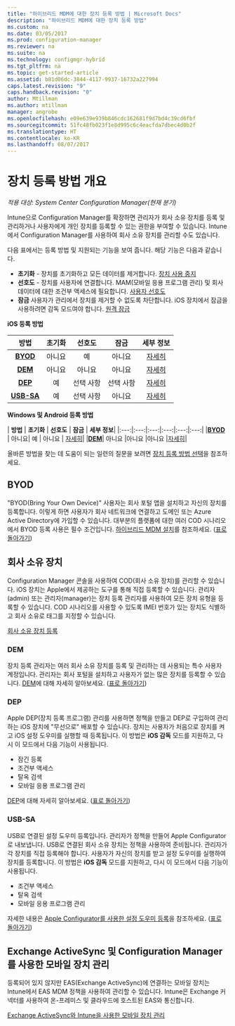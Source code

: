 ```yaml
---
title: "하이브리드 MDM에 대한 장치 등록 방법 | Microsoft Docs"
description: "하이브리드 MDM에 대한 장치 등록 방법"
ms.custom: na
ms.date: 03/05/2017
ms.prod: configuration-manager
ms.reviewer: na
ms.suite: na
ms.technology: configmgr-hybrid
ms.tgt_pltfrm: na
ms.topic: get-started-article
ms.assetid: b81d06dc-3844-4117-9937-16732a227994
caps.latest.revision: "9"
caps.handback.revision: "0"
author: Mtillman
ms.author: mtillman
manager: angrobe
ms.openlocfilehash: e09e639e939b846cdc162681f9d7bd4c39cd6fbf
ms.sourcegitcommit: 51fc48fb023f1e8d995c6c4eacfda7dbec4d0b2f
ms.translationtype: HT
ms.contentlocale: ko-KR
ms.lasthandoff: 08/07/2017
---
```

# <a name="overview-of-device-enrollment-methods"></a>장치 등록 방법 개요

*적용 대상: System Center Configuration Manager(현재 분기)*

Intune으로 Configuration Manager를 확장하면 관리자가 회사 소유 장치를 등록 및 관리하거나 사용자에게 개인 장치를 등록할 수 있는 권한을 부여할 수 있습니다. Intune에서 Configuration Manager를 사용하여 회사 소유 장치를 관리할 수도 있습니다.

다음 표에서는 등록 방법 및 지원되는 기능을 보여 줍니다. 해당 기능은 다음과 같습니다.
- **초기화** - 장치를 초기화하고 모든 데이터를 제거합니다. [장치 사용 중지](../deploy-use/wipe-lock-reset-devices.md)
- **선호도** - 장치를 사용자에 연결합니다. MAM(모바일 응용 프로그램 관리) 및 회사 데이터에 대한 조건부 액세스에 필요합니다. [사용자 선호도](../deploy-use/user-affinity-for-hybrid-managed-devices.md)
- **잠금** 사용자가 관리에서 장치를 제거할 수 없도록 차단합니다. iOS 장치에서 잠금을 사용하려면 감독 모드여야 합니다. [원격 잠금](../deploy-use/wipe-lock-reset-devices.md#remote-lock)

**iOS 등록 방법**

| **방법** |  **초기화** |  **선호도**    |   **잠금** | **세부 정보** |
|:---:|:---:|:---:|:---:|:---:|
|**[BYOD](#byod)** | 아니요|    예 |   아니요 | [자세히](../deploy-use/enable-platform-enrollment.md)|
|**[DEM](#dem)**|   아니요 |아니요 |아니요  | [자세히](../deploy-use/enroll-devices-with-device-enrollment-manager.md)|
|**[DEP](#dep)**|   예 |   선택 사항 |  선택 사항|[자세히](../deploy-use/ios-device-enrollment-program-for-hybrid.md)|
|**[USB-SA](#usb-sa)**| 예 |   선택 사항 |  아니요| [자세히](../deploy-use/ios-hybrid-enrollment-using-apple-configurator.md)|

**Windows 및 Android 등록 방법**

| **방법** |  **초기화** |  **선호도**    |   **잠금** | **세부 정보**|
|:---:|:---:|:---:|:---:|:---:|:---:|
|**[BYOD](#byod)** | 아니요|    예 |   아니요 | [자세히](../deploy-use/enroll-hybrid-windows.md)|
|**[DEM](#dem)**|   아니요 |아니요 |아니요  |[자세히](../deploy-use/enroll-devices-with-device-enrollment-manager.md)|

올바른 방법을 찾는 데 도움이 되는 일련의 질문을 보려면 [장치 등록 방법 선택](/intune/get-started/choose-how-to-enroll-devices1)을 참조하세요.

## <a name="byod"></a>BYOD
"BYOD(Bring Your Own Device)" 사용자는 회사 포털 앱을 설치하고 자신의 장치를 등록합니다. 이렇게 하면 사용자가 회사 네트워크에 연결하고 도메인 또는 Azure Active Directory에 가입할 수 있습니다. 대부분의 플랫폼에 대한 여러 COD 시나리오에서 BYOD 등록 사용은 필수 조건입니다. [하이브리드 MDM 설치](../deploy-use/setup-hybrid-mdm.md)를 참조하세요. ([표로 돌아가기](#overview-of-device-enrollment-methods))

## <a name="corporate-owned-devices"></a>회사 소유 장치
Configuration Manager 콘솔을 사용하여 COD(회사 소유 장치)를 관리할 수 있습니다. iOS 장치는 Apple에서 제공하는 도구를 통해 직접 등록할 수 있습니다. 관리자(admin) 또는 관리자(manager)는 장치 등록 관리자를 사용하여 모든 장치 유형을 등록할 수 있습니다. COD 시나리오를 사용할 수 있도록 IMEI 번호가 있는 장치도 식별하고 회사 소유로 태그를 지정할 수 있습니다.

[회사 소유 장치 등록](../deploy-use/enroll-company-owned-devices.md)

### <a name="dem"></a>DEM
장치 등록 관리자는 여러 회사 소유 장치를 등록 및 관리하는 데 사용되는 특수 사용자 계정입니다. 관리자는 회사 포털을 설치하고 사용자가 없는 많은 장치를 등록할 수 있습니다. [DEM](../deploy-use/enroll-devices-with-device-enrollment-manager.md)에 대해 자세히 알아보세요. ([표로 돌아가기](#overview-of-device-enrollment-methods))

### <a name="dep"></a>DEP
Apple DEP(장치 등록 프로그램) 관리를 사용하면 정책을 만들고 DEP로 구입하여 관리하는 iOS 장치에 "무선으로" 배포할 수 있습니다. 장치는 사용자가 처음으로 장치를 켜고 iOS 설정 도우미를 실행할 때 등록됩니다. 이 방법은 **iOS 감독** 모드를 지원하고, 다시 이 모드에서 다음 기능이 사용됩니다.
  - 잠긴 등록
  - 조건부 액세스
  - 탈옥 검색
  - 모바일 응용 프로그램 관리

[DEP](../deploy-use/ios-device-enrollment-program-for-hybrid.md)에 대해 자세히 알아보세요. ([표로 돌아가기](#overview-of-device-enrollment-methods))

### <a name="usb-sa"></a>USB-SA
USB로 연결된 설정 도우미 등록입니다. 관리자가 정책을 만들어 Apple Configurator로 내보냅니다. USB로 연결된 회사 소유 장치는 정책을 사용하여 준비됩니다. 관리자가 각 장치를 직접 등록해야 합니다. 사용자가 자신의 장치를 받고 설정 도우미를 실행하여 장치를 등록합니다. 이 방법은 **iOS 감독** 모드를 지원하고, 다시 이 모드에서 다음 기능이 사용됩니다.
  - 조건부 액세스
  - 탈옥 검색
  - 모바일 응용 프로그램 관리

자세한 내용은 [Apple Configurator를 사용한 설정 도우미 등록](../deploy-use/ios-hybrid-enrollment-using-apple-configurator.md)을 참조하세요. ([표로 돌아가기](#overview-of-device-enrollment-methods))

## <a name="mobile-device-management-with-exchange-activesync-and-configuration-manager"></a>Exchange ActiveSync 및 Configuration Manager를 사용한 모바일 장치 관리
등록되어 있지 않지만 EAS(Exchange ActiveSync)에 연결하는 모바일 장치는 Intune에서 EAS MDM 정책을 사용하여 관리할 수 있습니다. Intune은 Exchange 커넥터를 사용하여 온-프레미스 및 클라우드에 호스트된 EAS와 통신합니다.

[Exchange ActiveSync와 Intune을 사용한 모바일 장치 관리](../deploy-use/manage-mobile-devices-with-exchange-activesync.md)

